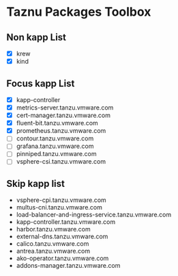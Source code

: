 # Taznu Packages Toolbox

## Non kapp List
- [x] krew
- [x] kind

## Focus kapp List
- [x] kapp-controller
- [x] metrics-server.tanzu.vmware.com
- [x] cert-manager.tanzu.vmware.com
- [x] fluent-bit.tanzu.vmware.com
- [x] prometheus.tanzu.vmware.com
- [ ] contour.tanzu.vmware.com
- [ ] grafana.tanzu.vmware.com
- [ ] pinniped.tanzu.vmware.com
- [ ] vsphere-csi.tanzu.vmware.com

## Skip kapp list
- vsphere-cpi.tanzu.vmware.com
- multus-cni.tanzu.vmware.com
- load-balancer-and-ingress-service.tanzu.vmware.com
- kapp-controller.tanzu.vmware.com
- harbor.tanzu.vmware.com
- external-dns.tanzu.vmware.com
- calico.tanzu.vmware.com
- antrea.tanzu.vmware.com
- ako-operator.tanzu.vmware.com
- addons-manager.tanzu.vmware.com